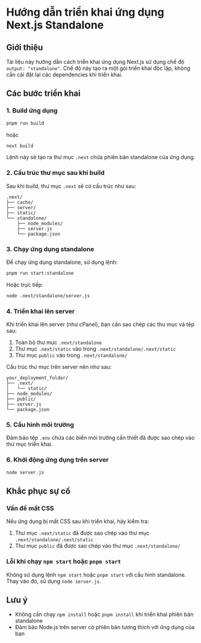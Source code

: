 # Hướng dẫn triển khai ứng dụng Next.js Standalone

## Giới thiệu

Tài liệu này hướng dẫn cách triển khai ứng dụng Next.js sử dụng chế độ `output: "standalone"`. Chế độ này tạo ra một gói triển khai độc lập, không cần cài đặt lại các dependencies khi triển khai.

## Các bước triển khai

### 1. Build ứng dụng

```bash
pnpm run build
```

hoặc

```bash
next build
```

Lệnh này sẽ tạo ra thư mục `.next` chứa phiên bản standalone của ứng dụng.

### 2. Cấu trúc thư mục sau khi build

Sau khi build, thư mục `.next` sẽ có cấu trúc như sau:

```
.next/
├── cache/
├── server/
├── static/
└── standalone/
    ├── node_modules/
    ├── server.js
    └── package.json
```

### 3. Chạy ứng dụng standalone

Để chạy ứng dụng standalone, sử dụng lệnh:

```bash
pnpm run start:standalone
```

Hoặc trực tiếp:

```bash
node .next/standalone/server.js
```

### 4. Triển khai lên server

Khi triển khai lên server (như cPanel), bạn cần sao chép các thư mục và tệp sau:

1. Toàn bộ thư mục `.next/standalone`
2. Thư mục `.next/static` vào trong `.next/standalone/.next/static`
3. Thư mục `public` vào trong `.next/standalone/`

Cấu trúc thư mục trên server nên như sau:

```
your_deployment_folder/
├── .next/
│   └── static/
├── node_modules/
├── public/
├── server.js
└── package.json
```

### 5. Cấu hình môi trường

Đảm bảo tệp `.env` chứa các biến môi trường cần thiết đã được sao chép vào thư mục triển khai.

### 6. Khởi động ứng dụng trên server

```bash
node server.js
```

## Khắc phục sự cố

### Vấn đề mất CSS

Nếu ứng dụng bị mất CSS sau khi triển khai, hãy kiểm tra:

1. Thư mục `.next/static` đã được sao chép vào thư mục `.next/standalone/.next/static`
2. Thư mục `public` đã được sao chép vào thư mục `.next/standalone/`

### Lỗi khi chạy `npm start` hoặc `pnpm start`

Không sử dụng lệnh `npm start` hoặc `pnpm start` với cấu hình standalone. Thay vào đó, sử dụng `node server.js`.

## Lưu ý

- Không cần chạy `npm install` hoặc `pnpm install` khi triển khai phiên bản standalone
- Đảm bảo Node.js trên server có phiên bản tương thích với ứng dụng của bạn
